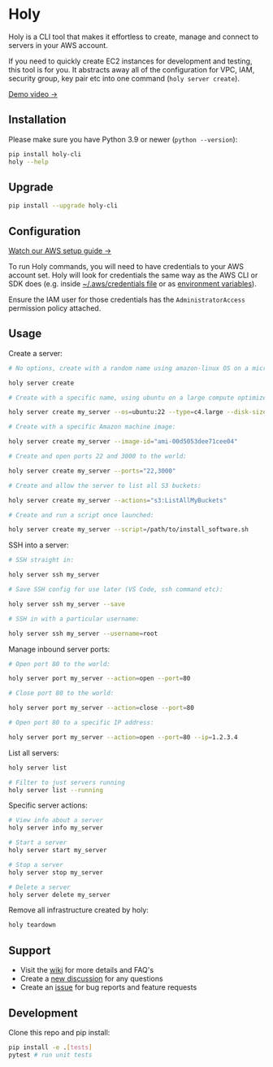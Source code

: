 # Holy

Holy is a CLI tool that makes it effortless to create, manage and connect to servers in your AWS account.

If you need to quickly create EC2 instances for development and testing, this tool is for you. It abstracts away all of the configuration for VPC, IAM, security group, key pair etc into one command (`holy server create`).

[Demo video →](https://github.com/holy-cli/cli/assets/501743/0ef07eb5-f816-47d1-bce1-ac8c41c689dd)

## Installation

Please make sure you have Python 3.9 or newer (`python --version`):

```bash
pip install holy-cli
holy --help
```

## Upgrade

```bash
pip install --upgrade holy-cli
```

## Configuration

[Watch our AWS setup guide →](https://youtu.be/5fGvWRDhGTM)

To run Holy commands, you will need to have credentials to your AWS account set. Holy will look for credentials the same way as the AWS CLI or SDK does (e.g. inside [~/.aws/credentials file](https://docs.aws.amazon.com/cli/latest/userguide/cli-configure-files.html) or as [environment variables](https://docs.aws.amazon.com/cli/latest/userguide/cli-configure-envvars.html)).

Ensure the IAM user for those credentials has the `AdministratorAccess` permission policy attached.

## Usage

Create a server:

```bash
# No options, create with a random name using amazon-linux OS on a micro instance (within the free tier):

holy server create

# Create with a specific name, using ubuntu on a large compute optimized instance with 30GB disk space:

holy server create my_server --os=ubuntu:22 --type=c4.large --disk-size=30

# Create with a specific Amazon machine image:

holy server create my_server --image-id="ami-00d5053dee71cee04"

# Create and open ports 22 and 3000 to the world:

holy server create my_server --ports="22,3000"

# Create and allow the server to list all S3 buckets:

holy server create my_server --actions="s3:ListAllMyBuckets"

# Create and run a script once launched:

holy server create my_server --script=/path/to/install_software.sh
```

SSH into a server:

```bash
# SSH straight in:

holy server ssh my_server

# Save SSH config for use later (VS Code, ssh command etc):

holy server ssh my_server --save

# SSH in with a particular username:

holy server ssh my_server --username=root
```

Manage inbound server ports:

```bash
# Open port 80 to the world:

holy server port my_server --action=open --port=80

# Close port 80 to the world:

holy server port my_server --action=close --port=80

# Open port 80 to a specific IP address:

holy server port my_server --action=open --port=80 --ip=1.2.3.4
```

List all servers:

```bash
holy server list

# Filter to just servers running
holy server list --running
```

Specific server actions:

```bash
# View info about a server
holy server info my_server

# Start a server
holy server start my_server

# Stop a server
holy server stop my_server

# Delete a server
holy server delete my_server
```

Remove all infrastructure created by holy:

```bash
holy teardown
```

## Support
* Visit the [wiki](https://github.com/holy-cli/cli/wiki) for more details and FAQ's
* Create a [new discussion](https://github.com/holy-cli/cli/discussions) for any questions
* Create an [issue](https://github.com/holy-cli/cli/issues) for bug reports and feature requests

## Development

Clone this repo and pip install:

```bash
pip install -e .[tests]
pytest # run unit tests
```
